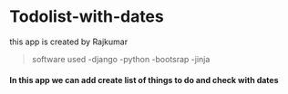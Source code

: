 # Todolist-with-dates

this app is created by Rajkumar

>software used
  -django
  -python
  -bootsrap
  -jinja
  
<h4>In this app we can add create list of things to do and check with dates <h4>

